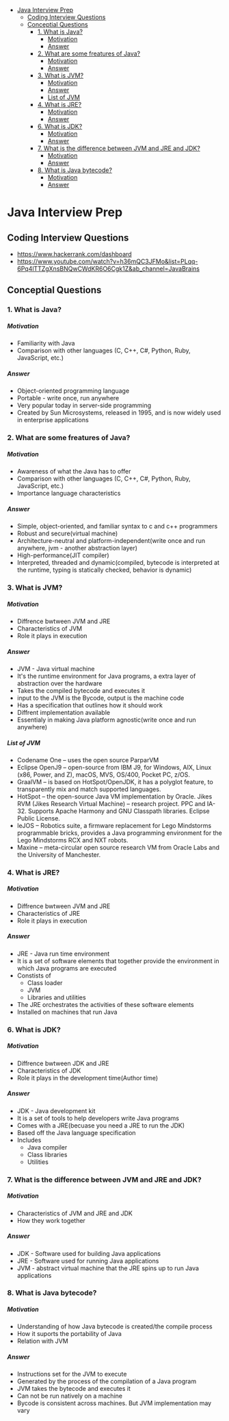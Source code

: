 - [Java Interview Prep](#java-interview-prep)
  - [Coding Interview Questions](#coding-interview-questions)
  - [Conceptial Questions](#conceptial-questions)
    - [1. What is Java?](#1-what-is-java)
        - [Motivation](#motivation)
        - [Answer](#answer)
    - [2. What are some freatures of Java?](#2-what-are-some-freatures-of-java)
        - [Motivation](#motivation-1)
        - [Answer](#answer-1)
    - [3. What is JVM?](#3-what-is-jvm)
        - [Motivation](#motivation-2)
        - [Answer](#answer-2)
        - [List of JVM](#list-of-jvm)
    - [4. What is JRE?](#4-what-is-jre)
        - [Motivation](#motivation-3)
        - [Answer](#answer-3)
    - [6. What is JDK?](#6-what-is-jdk)
        - [Motivation](#motivation-4)
        - [Answer](#answer-4)
    - [7. What is the difference between JVM and JRE and JDK?](#7-what-is-the-difference-between-jvm-and-jre-and-jdk)
        - [Motivation](#motivation-5)
        - [Answer](#answer-5)
    - [8. What is Java bytecode?](#8-what-is-java-bytecode)
        - [Motivation](#motivation-6)
        - [Answer](#answer-6)
# Java Interview Prep
## Coding Interview Questions
* https://www.hackerrank.com/dashboard
* https://www.youtube.com/watch?v=h36mQC3JFMo&list=PLqq-6Pq4lTTZgXnsBNQwCWdKR6O6Cgk1Z&ab_channel=JavaBrains

## Conceptial Questions

### 1. What is Java?
##### Motivation
* Familiarity with Java
* Comparison with other languages (C, C++, C#, Python, Ruby, JavaScript, etc.)
##### Answer
* Object-oriented programming language
* Portable - write once, run anywhere
* Very popular today in server-side programming
* Created by Sun Microsystems, released in 1995, and is now widely used in enterprise applications

### 2. What are some freatures of Java?
##### Motivation
* Awareness of what the Java has to offer
* Comparison with other languages (C, C++, C#, Python, Ruby, JavaScript, etc.)
* Importance language characteristics
##### Answer
* Simple, object-oriented, and familiar syntax to c and c++ programmers
* Robust and secure(virtual machine)
* Architecture-neutral and platform-independent(write once and run anywhere, jvm - another abstraction layer)
* High-performance(JIT compiler)
* Interpreted, threaded and dynamic(compiled, bytecode is interpreted at the runtime, typing is statically checked, behavior is dynamic)

### 3. What is JVM?
##### Motivation
* Diffrence bwtween JVM and JRE
* Characteristics of JVM
* Role it plays in execution
##### Answer
* JVM - Java virtual machine
* It's the runtime environment for Java programs, a extra layer of abstraction over the hardware
* Takes the compiled bytecode and executes it
* input to the JVM is the Bycode, output is the machine code
* Has a specification that outlines how it should work
* Diffrent implementation available
* Essentialy in making Java platform agnostic(write once and run anywhere)
##### List of JVM
* Codename One – uses the open source ParparVM
* Eclipse OpenJ9 – open-source from IBM J9, for Windows, AIX, Linux (x86, Power, and Z), macOS, MVS, OS/400, Pocket PC, z/OS.
* GraalVM – is based on HotSpot/OpenJDK, it has a polyglot feature, to transparently mix and match supported languages.
* HotSpot – the open-source Java VM implementation by Oracle.
Jikes RVM (Jikes Research Virtual Machine) – research project. PPC and IA-32. Supports Apache Harmony and GNU Classpath libraries. Eclipse Public License.
* leJOS – Robotics suite, a firmware replacement for Lego Mindstorms programmable bricks, provides a Java programming environment for the Lego Mindstorms RCX and NXT robots.
* Maxine – meta-circular open source research VM from Oracle Labs and the University of Manchester.

### 4. What is JRE?
##### Motivation
* Diffrence bwtween JVM and JRE
* Characteristics of JRE
* Role it plays in execution

##### Answer
* JRE - Java run time environment
* It is a set of software elements that together provide the environment in which Java programs are executed
* Constists of
  * Class loader
  * JVM
  * Libraries and utilities
* The JRE orchestrates the activities of these software elements
* Installed on machines that run Java

### 6. What is JDK?
##### Motivation
* Diffrence bwtween JDK and JRE
* Characteristics of JDK
* Role it plays in the development time(Author time)

##### Answer
* JDK - Java development kit
* It is a set of tools to help developers write Java programs
* Comes with a JRE(becuase you need a JRE to run the JDK)
* Based off the Java language specification
* Includes
  * Java compiler
  * Class libraries
  * Utilities

### 7. What is the difference between JVM and JRE and JDK?
##### Motivation
* Characteristics of JVM and JRE and JDK
* How they work together
##### Answer
* JDK - Software used for building Java applications
* JRE - Software used for running Java applications
* JVM - abstract virtual machine that the JRE spins up to run Java applications

### 8. What is Java bytecode?
##### Motivation
* Understanding of how Java bytecode is created/the compile process
* How it suports the portability of Java
* Relation with JVM

##### Answer
* Instructions set for the JVM to execute
* Generated by the process of the compilation of a Java program
* JVM takes the bytecode and executes it
* Can not be run natively on a machine
* Bycode is consistent across machines. But JVM implementation may vary



